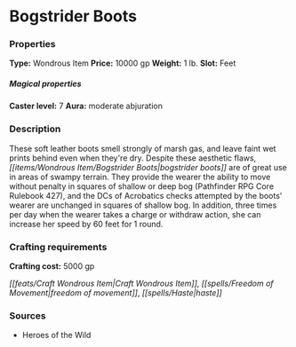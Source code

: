 ﻿---
Title: "Bogstrider Boots"
Type: "Wondrous Item"
Price: "10000 gp"
Weight: "1 lb."
Slot: "Feet"
Caster level: "7"
Aura: "moderate abjuration"
Description: |
  "These soft leather boots smell strongly of marsh gas, and leave faint wet prints behind even when they're dry. Despite these aesthetic flaws, _bogstrider boots_ are of great use in areas of swampy terrain. They provide the wearer the ability to move without penalty in squares of shallow or deep bog (_Pathfinder RPG Core Rulebook_ 427), and the DCs of Acrobatics checks attempted by the boots' wearer are unchanged in squares of shallow bog. In addition, three times per day when the wearer takes a charge or withdraw action, she can increase her speed by 60 feet for 1 round."
Crafting cost: "5000 gp"
Sources: "['Heroes of the Wild']"
---

# Bogstrider Boots

### Properties

**Type:** Wondrous Item **Price:** 10000 gp **Weight:** 1 lb. **Slot:** Feet

##### Magical properties

**Caster level:** 7 **Aura:** moderate abjuration

### Description

These soft leather boots smell strongly of marsh gas, and leave faint wet prints behind even when they're dry. Despite these aesthetic flaws, _[[items/Wondrous Item/Bogstrider Boots|bogstrider boots]]_ are of great use in areas of swampy terrain. They provide the wearer the ability to move without penalty in squares of shallow or deep bog (Pathfinder RPG Core Rulebook 427), and the DCs of Acrobatics checks attempted by the boots' wearer are unchanged in squares of shallow bog. In addition, three times per day when the wearer takes a charge or withdraw action, she can increase her speed by 60 feet for 1 round.

### Crafting requirements

**Crafting cost:** 5000 gp

_[[feats/Craft Wondrous Item|Craft Wondrous Item]]_, _[[spells/Freedom of Movement|freedom of movement]]_, _[[spells/Haste|haste]]_

### Sources

* Heroes of the Wild